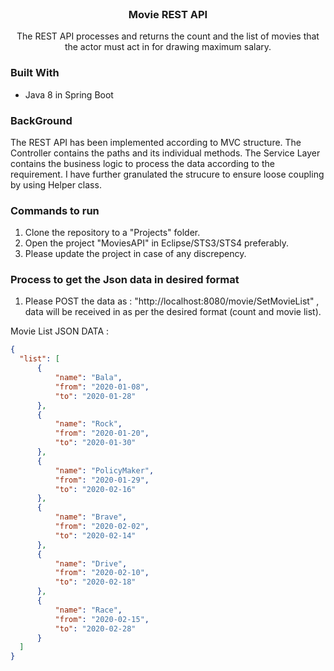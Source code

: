 
<!-- PROJECT SHIELDS -->
<!-- PROJECT LOGO -->
<br />
<p align="center">
 
  <h3 align="center">Movie REST API</h3>

  <p align="center">
   The REST API processes and returns the count and the list of movies that the actor must act in for drawing maximum salary.  
    <br />
   </p>
</p>

### Built With
   * Java 8 in Spring Boot  

### BackGround  
           
The REST API has been implemented according to MVC structure. The Controller contains the paths and its individual methods. 
The Service Layer contains the business logic to process the data according to the requirement. I have further granulated the strucure to ensure loose coupling
by using Helper class. 


### Commands to run  
            
1) Clone the repository to a "Projects" folder.
2) Open the project "MoviesAPI" in Eclipse/STS3/STS4 preferably.
3) Please update the project in case of any discrepency. 

 
### Process to get the Json data in desired format
1) Please POST the data as : "http://localhost:8080/movie/SetMovieList" , data will be received in as per the desired format (count and movie list).

Movie List JSON DATA : 
  ```json
{
    "list": [
        {
            "name": "Bala",
            "from": "2020-01-08",
            "to": "2020-01-28"
        },
        {
            "name": "Rock",
            "from": "2020-01-20",
            "to": "2020-01-30"
        },
        {
            "name": "PolicyMaker",
            "from": "2020-01-29",
            "to": "2020-02-16"
        },
        {
            "name": "Brave",
            "from": "2020-02-02",
            "to": "2020-02-14"
        },
        {
            "name": "Drive",
            "from": "2020-02-10",
            "to": "2020-02-18"
        },
        {
            "name": "Race",
            "from": "2020-02-15",
            "to": "2020-02-28"
        }
    ]
}
```

                 
                  
